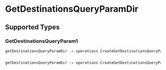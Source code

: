 # GetDestinationsQueryParamDir


## Supported Types

### GetDestinationsQueryParam1

```go
getDestinationsQueryParamDir := operations.CreateGetDestinationsQueryParamDirGetDestinationsQueryParam1(operations.GetDestinationsQueryParam1{/* values here */})
```

### 

```go
getDestinationsQueryParamDir := operations.CreateGetDestinationsQueryParamDirArrayOfgetDestinationsQueryParamDestinationsDir2([]operations.GetDestinationsQueryParamDestinationsDir2{/* values here */})
```

